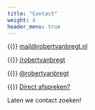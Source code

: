 ```yaml
---
title: "Contact"
weight: 4
header_menu: true
---
```


{{<icon class="fa fa-envelope">}}&nbsp;[mail@robertvanbregt.nl](mailto:mail@robertvanbregt.nl)

{{<icon class="fa fa-linkedin">}}&nbsp;[/robertvanbregt](https://linkedin.com/in/robertvanbregt)

{{<icon class="fa fa-twitter">}}&nbsp;[@robertvanbregt](https://twitter.com/robertvanbregt)

{{<icon class="fa fa-calendar">}}&nbsp;[Direct afspreken?](/afspreken)

Laten we contact zoeken!
